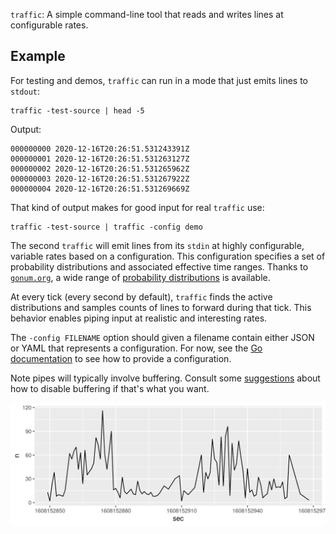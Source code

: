 `traffic`: A simple command-line tool that reads and writes lines at
configurable rates.

## Example

For testing and demos, `traffic` can run in a mode that just emits
lines to `stdout`:

```Shell
traffic -test-source | head -5
```

Output:

```
000000000 2020-12-16T20:26:51.531243391Z
000000001 2020-12-16T20:26:51.531263127Z
000000002 2020-12-16T20:26:51.531265962Z
000000003 2020-12-16T20:26:51.531267922Z
000000004 2020-12-16T20:26:51.531269669Z
```

That kind of output makes for good input for real `traffic` use:

```Shell
traffic -test-source | traffic -config demo
```

The second `traffic` will emit lines from its `stdin` at highly
configurable, variable rates based on a configuration.  This
configuration specifies a set of probability distributions and
associated effective time ranges.  Thanks to
[`gonum.org`](https://gonum.org/), a wide range of [probability
distributions](https://godoc.org/gonum.org/v1/gonum/stat/distuv) is
available.

At every tick (every second by default), `traffic` finds the active
distributions and samples counts of lines to forward during that tick.
This behavior enables piping input at realistic and interesting rates.

The `-config FILENAME` option should given a filename contain either
JSON or YAML that represents a configuration.  For now, see the [Go
documentation]() to see how to provide a configuration.

Note pipes will typically involve buffering.  Consult some
[suggestions](https://unix.stackexchange.com/questions/25372/turn-off-buffering-in-pipe)
about how to disable buffering if that's what you want.

<img src="demo.png"/>
